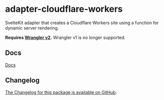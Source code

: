 # adapter-cloudflare-workers

SvelteKit adapter that creates a Cloudflare Workers site using a function for dynamic server rendering.

**Requires [Wrangler v2](https://developers.cloudflare.com/workers/wrangler/get-started/).** Wrangler v1 is no longer supported.

## Docs

[Docs](https://svelte.dev/docs/kit/adapter-cloudflare-workers)

## Changelog

[The Changelog for this package is available on GitHub](https://github.com/sveltejs/kit/blob/main/packages/adapter-cloudflare-workers/CHANGELOG.md).
